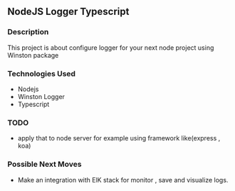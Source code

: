 ## NodeJS Logger Typescript

### Description 
This project is about configure logger for your next node project using Winston package
  
### Technologies Used
- Nodejs
- Winston Logger
- Typescript 

### TODO
- apply that to node server for example using framework like(express , koa)

### Possible Next Moves
- Make an integration with ElK stack for monitor , save and visualize logs.